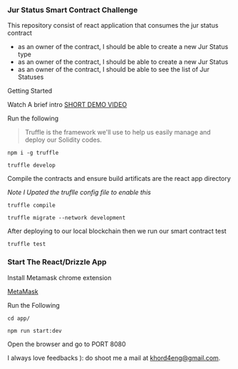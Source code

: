 ### Jur Status Smart Contract Challenge

This repository consist of react application that consumes the jur status contract

- as an owner of the contract, I should be able to create a new Jur Status type
- as an owner of the contract, I should be able to create a new Jur Status
- as an owner of the contract, I should be able to see the list of Jur Statuses

Getting Started

Watch A brief intro  [SHORT DEMO VIDEO](https://www.loom.com/share/d970f55db6cb49b68a2831d02ceb5514)

Run the following

> Truffle is the framework we'll use to help us easily manage and deploy our Solidity codes. 

```
npm i -g truffle

truffle develop

```

Compile the contracts and ensure build artificats are the react app directory

*Note I Upated the truflle config file to enable this*

```
truffle compile

truffle migrate --network development

```

After deploying to our local blockchain then we run our smart contract test

```
truffle test

```

### Start The React/Drizzle App

Install Metamask chrome extension

[MetaMask](https://chrome.google.com/webstore/detail/metamask/nkbihfbeogaeaoehlefnkodbefgpgknn?hl=en)


Run the Following

```
cd app/

npm run start:dev

```

Open the browser and go to PORT 8080

I always love feedbacks ): do shoot me a mail at khord4eng@gmail.com.

